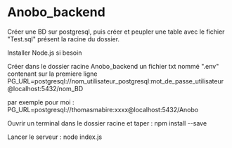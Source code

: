 # Anobo_backend

Créer une BD sur postgresql, puis créer et peupler une table avec le fichier "Test.sql" présent la racine du dossier.

Installer Node.js si besoin

Créer dans le dossier racine Anobo_backend un fichier txt nommé ".env" contenant sur la premiere ligne
PG_URL=postgresql://nom_utilisateur_postgresql:mot_de_passe_utilisateur@localhost:5432/nom_BD


par exemple pour moi :
PG_URL=postgresql://thomasmabire:xxxx@localhost:5432/Anobo

Ouvrir un terminal dans le dossier racine et taper :
npm install --save

Lancer le serveur :
node index.js


